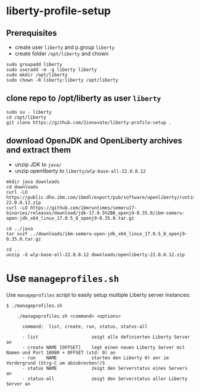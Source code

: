# liberty-profile-setup

## Prerequisites
- create user `liberty` and p.group `liberty`
- create folder `/opt/liberty` and chown
```
sudo groupadd liberty
sudo useradd -m -g liberty liberty
sudo mkdir /opt/liberty
sudo chown -R liberty:liberty /opt/liberty
```

## clone repo to /opt/liberty as user `liberty`
```
sudo su - liberty
cd /opt/liberty
git clone https://github.com/2innovate/liberty-profile-setup .
```

## download OpenJDK and OpenLiberty archives and extract them
- unzip JDK to `java/`
- unzip openliberty to `liberty/wlp-base-all-22.0.0.12`
```
mkdir java downloads
cd downloads
curl -LO https://public.dhe.ibm.com/ibmdl/export/pub/software/openliberty/runtime/release/22.0.0.12/openliberty-22.0.0.12.zip
curl -LO https://github.com/ibmruntimes/semeru17-binaries/releases/download/jdk-17.0.5%2B8_openj9-0.35.0/ibm-semeru-open-jdk_x64_linux_17.0.5_8_openj9-0.35.0.tar.gz

cd ../java
tar xvzf ../downloads/ibm-semeru-open-jdk_x64_linux_17.0.5_8_openj9-0.35.0.tar.gz

cd ..
unzip -d wlp-base-all-22.0.0.12 downloads/openliberty-22.0.0.12.zip
```
# Use `manageprofiles.sh`
Use `manageprofiles` script to easily setup multiple Liberty server instances:
```
$ ./manageprofiles.sh

    ./manageprofiles.sh <command> <options>

      command:  list, create, run, status, status-all

      - list                    zeigt alle definierten Liberty Server an
      - create NAME [OFFSET]    legt einen neuen Liberty Server mit Namen und Port 10080 + OFFSET (std: 0) an
      - run    NAME             starten den Liberty 0) anr im Vordergrund (Strg-C um abzubrechen!)S
      - status NAME             zeigt den Serverstatus eines Servers an
      - status-all              zeigt den Serverstatus aller Liberty Server an
```